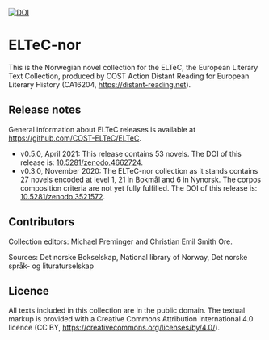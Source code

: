 [![DOI](https://zenodo.org/badge/DOI/10.5281/zenodo.3521571.svg)](https://doi.org/10.5281/zenodo.3521571)


# ELTeC-nor 

This is the Norwegian novel collection for the ELTeC, the European Literary Text Collection, produced by COST Action Distant Reading for European Literary History (CA16204, https://distant-reading.net).

## Release notes

General information about ELTeC releases is available at https://github.com/COST-ELTeC/ELTeC.

* v0.5.0, April 2021: This release contains 53 novels. The DOI of this release is: [10.5281/zenodo.4662724](https://doi.org/10.5281/zenodo.4662724). 
* v0.3.0, November 2020: The ELTeC-nor collection as it stands contains 27 novels encoded at level 1, 21 in Bokmål and 6 in Nynorsk. The corpos composition criteria are not yet fully fulfilled. The DOI of this release is: [10.5281/zenodo.3521572](https://doi.org/10.5281/zenodo.3521572).  

## Contributors

Collection editors: Michael Preminger and Christian Emil Smith Ore.

Sources: Det norske Bokselskap, National library of Norway, Det norske språk- og lituraturselskap

## Licence

All texts included in this collection are in the public domain. The textual markup is provided with a Creative Commons Attribution International 4.0 licence (CC BY, https://creativecommons.org/licenses/by/4.0/).


